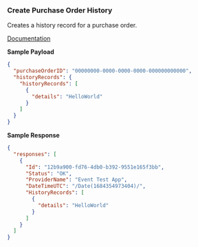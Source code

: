 ### Create Purchase Order History

Creates a history record for a purchase order.

[Documentation](https://xeroapi.github.io/xero-node/accounting/index.html#api-Accounting-createPurchaseOrderHistory)

**Sample Payload**
```json
{
  "purchaseOrderID": "00000000-0000-0000-0000-000000000000",
  "historyRecords": {
    "historyRecords": [
      {
        "details": "HelloWorld"
      }
    ]
  }
}
```

**Sample Response**
```json
{
  "responses": [
    {
      "Id": "12b9a900-fd76-4db0-b392-9551e165f3bb",
      "Status": "OK",
      "ProviderName": "Event Test App",
      "DateTimeUTC": "/Date(1684354973404)/",
      "HistoryRecords": [
        {
          "details": "HelloWorld"
        }
      ]
    }
  ]
}
```
